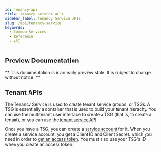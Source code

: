 ```yaml
---
id: tenancy-api
title: Tenancy Service APIs
sidebar_label: Tenancy Service APIs
slug: /api/tenancy-service
keywords:
  - Common Services
  - Reference
  - API
---
```


<head>
  <meta name="robots" content="noindex"/>
</head>

## Preview Documentation

** This documentation is in an early preview state. It is subject to change without notice. **

## Tenant APIs

The Tenancy Service is used to create [tenant service groups](/sase-services/docs/tenant-service-groups), 
or TSGs. A TSG is essentially a container that is used to build your tenant hierachy. You can use
the multitenant user interface to create a TSG (that is, to create a tenant), or you can use the
[tenant service API](/sase-services/api/identity-and-access-management/serviceaccounts#operation/createservice_account).

Once you have a TSG, you can create a [service account](/sase-services/docs/service-accounts) for it. 
When you create a service account, you get a Client ID and Client Secret. which you need in order to 
[get an access token](/sase-services/api/auth-service/authservice#operation/post-oauth2-access_token).
You must also use your TSG's ID when you create an access token.



